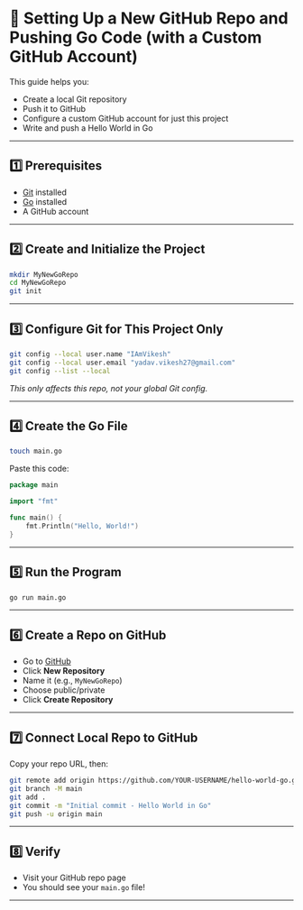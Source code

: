# 🚀 Setting Up a New GitHub Repo and Pushing Go Code (with a Custom GitHub Account)

This guide helps you:
- Create a local Git repository
- Push it to GitHub
- Configure a custom GitHub account for just this project
- Write and push a Hello World in Go

---

## 1️⃣ Prerequisites

- [Git](https://git-scm.com/downloads) installed
- [Go](https://go.dev/dl/) installed
- A GitHub account

---

## 2️⃣ Create and Initialize the Project

```bash
mkdir MyNewGoRepo
cd MyNewGoRepo
git init
```

---

## 3️⃣ Configure Git for This Project Only

```bash
git config --local user.name "IAmVikesh"
git config --local user.email "yadav.vikesh27@gmail.com"
git config --list --local
```
*This only affects this repo, not your global Git config.*

---

## 4️⃣ Create the Go File

```bash
touch main.go
```

Paste this code:
```go
package main

import "fmt"

func main() {
    fmt.Println("Hello, World!")
}
```

---

## 5️⃣ Run the Program

```bash
go run main.go
```

---

## 6️⃣ Create a Repo on GitHub

- Go to [GitHub](https://github.com)
- Click **New Repository**
- Name it (e.g., `MyNewGoRepo`)
- Choose public/private
- Click **Create Repository**

---

## 7️⃣ Connect Local Repo to GitHub

Copy your repo URL, then:

```bash
git remote add origin https://github.com/YOUR-USERNAME/hello-world-go.git
git branch -M main
git add .
git commit -m "Initial commit - Hello World in Go"
git push -u origin main
```

---

## 8️⃣ Verify

- Visit your GitHub repo page
- You should see your `main.go` file!

---